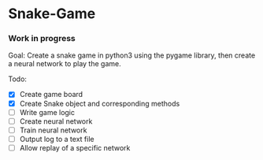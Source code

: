 # Snake-Game
### Work in progress

Goal: Create a snake game in python3 using the pygame library, then create a neural network to play the game.

Todo:
- [x] Create game board
- [x] Create Snake object and corresponding methods
- [ ] Write game logic
- [ ] Create neural network
- [ ] Train neural network
- [ ] Output log to a text file
- [ ] Allow replay of a specific network
